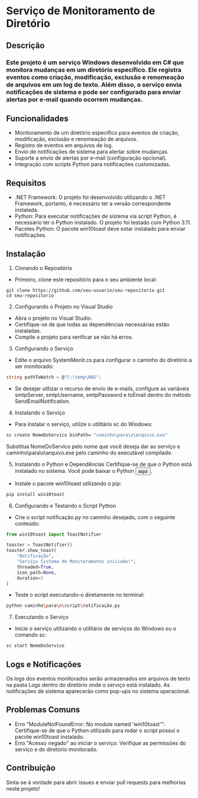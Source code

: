 # Serviço de Monitoramento de Diretório

<div>
<h2>Descrição<h3>
Este projeto é um serviço Windows desenvolvido em C# que monitora mudanças em um diretório específico. Ele registra eventos como criação, modificação, exclusão e renomeação de arquivos em um log de texto. Além disso, o serviço envia notificações de sistema e pode ser configurado para enviar alertas por e-mail quando ocorrem mudanças.
</div>

## Funcionalidades
- Monitoramento de um diretório específico para eventos de criação, modificação, exclusão e renomeação de arquivos.
- Registro de eventos em arquivos de log.
- Envio de notificações de sistema para alertar sobre mudanças.
- Suporte a envio de alertas por e-mail (configuração opcional).
- Integração com scripts Python para notificações customizadas.

## Requisitos
- .NET Framework: O projeto foi desenvolvido utilizando o .NET Framework, portanto, é necessário ter a versão correspondente instalada.
- Python: Para executar notificações de sistema via script Python, é necessário ter o Python instalado. O projeto foi testado com Python 3.11.
- Pacotes Python: O pacote win10toast deve estar instalado para enviar notificações.

## Instalação
1. Clonando o Repositório
- Primeiro, clone este repositório para o seu ambiente local:
```
git clone https://github.com/seu-usuario/seu-repositorio.git
cd seu-repositorio
```
2. Configurando o Projeto no Visual Studio
- Abra o projeto no Visual Studio.
- Certifique-se de que todas as dependências necessárias estão instaladas.
- Compile o projeto para verificar se não há erros.
3. Configurando o Serviço
- Edite o arquivo SystemMonit.cs para configurar o caminho do diretório a ser monitorado:
```csharp
string pathToWatch = @"C:\temp\NAS";
```
- Se desejar utilizar o recurso de envio de e-mails, configure as variáveis smtpServer, smtpUsername, smtpPassword e toEmail dentro do método SendEmailNotification.
4. Instalando o Serviço
- Para instalar o serviço, utilize o utilitário sc do Windows:

```bash
sc create NomeDoServico binPath= "caminho\para\o\arquivo.exe"
```
Substitua NomeDoServico pelo nome que você deseja dar ao serviço e caminho\para\o\arquivo.exe pelo caminho do executável compilado.

5. Instalando o Python e Dependências
Certifique-se de que o Python está instalado no sistema. Você pode baixar o Python <a href='https://www.python.org/downloads/'><button>aqui</button></a>.
- Instale o pacote win10toast utilizando o pip:

```bash
pip install win10toast
```
6. Configurando e Testando o Script Python
- Crie o script notificação.py no caminho desejado, com o seguinte conteúdo:

```py
from win10toast import ToastNotifier

toaster = ToastNotifier()
toaster.show_toast(
    "Notificação",
    "Serviço Sistema de Monitoramento iniciado!",
    threaded=True,
    icon_path=None,
    duration=2
)
```
- Teste o script executando-o diretamente no terminal:
```bash
python caminho\para\o\script\notificação.py
```
7. Executando o Serviço
- Inicie o serviço utilizando o utilitário de serviços do Windows ou o comando sc:
```bash
sc start NomeDoServico
```
## Logs e Notificações
Os logs dos eventos monitorados serão armazenados em arquivos de texto na pasta Logs dentro do diretório onde o serviço está instalado. As notificações de sistema aparecerão como pop-ups no sistema operacional.

## Problemas Comuns
- Erro "ModuleNotFoundError: No module named 'win10toast'": Certifique-se de que o Python utilizado para rodar o script possui o pacote win10toast instalado.
- Erro "Acesso negado" ao iniciar o serviço: Verifique as permissões do serviço e do diretório monitorado.

## Contribuição
Sinta-se à vontade para abrir issues e enviar pull requests para melhorias neste projeto!
